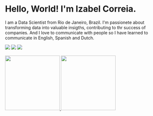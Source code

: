 # Hello, World! I'm Izabel Correia.
<p> I am a Data Scientist from Rio de Janeiro, Brazil. I'm passionete about transforming data into valuable insigths, contributing to thr success of companies. 
And I love to communicate with people so I have learned to communicate in English, Spanish and Dutch.</p>

<div>
    <a href="https://www.instagram.com/httpscorreia/" target="_blank"><img src="https://img.shields.io/badge/-Instagram-%23E4405F?style=for-the-badge&logo=instagram&logoColor=white" target="_blank"></a>
   <a href="https://www.linkedin.com/in/izabel-correia-934087211/" target="_blank"><img src="https://img.shields.io/badge/-LinkedIn-%230077B5?style=for-the-badge&logo=linkedin&logoColor=white" target="_blank"></a> 
  <a href = "mailto:contatoizabelcorreia@gmail.com"><img src="https://img.shields.io/badge/-Gmail-%23333?style=for-the-badge&logo=gmail&logoColor=white" target="_blank"></a>
</div>
<br>
<table>
  <a href="https://github.com/IzabelCorreia">
  <img height="180em" src="https://github-readme-stats.vercel.app/api?username=IzabelCorreia&show_icons=true&theme=tokyonight&include_all_commits=true&count_private=true"/>
  <img height="180em" src="https://github-readme-stats.vercel.app/api/top-langs/?username=IzabelCorreia&layout=compact&langs_count=6&theme=tokyonight"/>
  </table>

